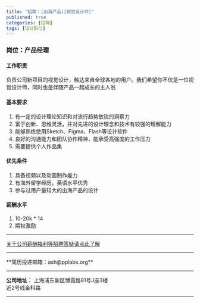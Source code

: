 ```yaml
---
title: "招聘：[出海产品][视觉设计师]"
published: true
categories: [招聘]
tags: [设计职位]
---
```



### 岗位：产品经理

#### 工作职责
负责公司新项目的视觉设计，触达来自全球各地的用户。我们希望你不仅是一位视觉设计师，同时也是伴随产品一起成长的主人翁

#### 基本要求
1. 有一定的设计理论知识和对流行趋势敏锐的洞察力
2. 富于创新、思维灵活，并对先进的设计理念和技术有较强的理解能力
3. 能够熟练使用Sketch、Figma、Flash等设计软件
4. 良好的沟通能力和团队协作精神，能承受高强度的工作压力
5. 需要提供个人作品集

#### 优先条件
1. 具备视频以及动画制作能力
2. 有海外留学经历，英语水平优秀
3. 参与过用户量较大的出海产品的设计

#### 薪酬水平
1. 10-20k * 14
2. 期权激励
<hr>

[关于公司薪酬福利等招聘答疑请点此了解](http://ashma.info/2019/03/01/Q&A-of-hiring/)

<hr>
**简历投递邮箱：ash@pplabs.org**
<hr/>

**公司地址：** 上海浦东新区博霞路81号J座3楼<br/>
近2号线金科路<br/>

<hr>
